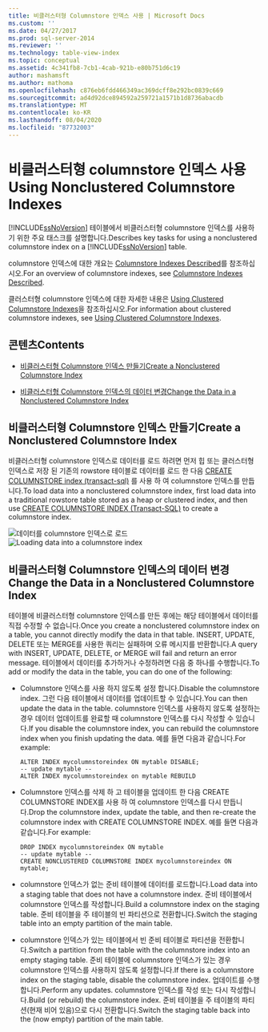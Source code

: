 ```yaml
---
title: 비클러스터형 Columnstore 인덱스 사용 | Microsoft Docs
ms.custom: ''
ms.date: 04/27/2017
ms.prod: sql-server-2014
ms.reviewer: ''
ms.technology: table-view-index
ms.topic: conceptual
ms.assetid: 4c341fb8-7cb1-4cab-921b-e80b751d6c19
author: mashamsft
ms.author: mathoma
ms.openlocfilehash: c876eb6fdd466349ac369dcff8e292bc0839c669
ms.sourcegitcommit: ad4d92dce894592a259721a1571b1d8736abacdb
ms.translationtype: MT
ms.contentlocale: ko-KR
ms.lasthandoff: 08/04/2020
ms.locfileid: "87732003"
---
```

# <a name="using-nonclustered-columnstore-indexes"></a><span data-ttu-id="c4d95-102">비클러스터형 columnstore 인덱스 사용</span><span class="sxs-lookup"><span data-stu-id="c4d95-102">Using Nonclustered Columnstore Indexes</span></span>
  <span data-ttu-id="c4d95-103">[!INCLUDE[ssNoVersion](../includes/ssnoversion-md.md)] 테이블에서 비클러스터형 columnstore 인덱스를 사용하기 위한 주요 태스크를 설명합니다.</span><span class="sxs-lookup"><span data-stu-id="c4d95-103">Describes key tasks for using a nonclustered columnstore index on a [!INCLUDE[ssNoVersion](../includes/ssnoversion-md.md)] table.</span></span>

 <span data-ttu-id="c4d95-104">columnstore 인덱스에 대한 개요는 [Columnstore Indexes Described](../relational-databases/indexes/columnstore-indexes-described.md)를 참조하십시오.</span><span class="sxs-lookup"><span data-stu-id="c4d95-104">For an overview of columnstore indexes, see [Columnstore Indexes Described](../relational-databases/indexes/columnstore-indexes-described.md).</span></span>

 <span data-ttu-id="c4d95-105">클러스터형 columnstore 인덱스에 대한 자세한 내용은 [Using Clustered Columnstore Indexes](../relational-databases/indexes/indexes.md)을 참조하십시오.</span><span class="sxs-lookup"><span data-stu-id="c4d95-105">For information about clustered columnstore indexes, see [Using Clustered Columnstore Indexes](../relational-databases/indexes/indexes.md).</span></span>

## <a name="contents"></a><span data-ttu-id="c4d95-106">콘텐츠</span><span class="sxs-lookup"><span data-stu-id="c4d95-106">Contents</span></span>

-   [<span data-ttu-id="c4d95-107">비클러스터형 Columnstore 인덱스 만들기</span><span class="sxs-lookup"><span data-stu-id="c4d95-107">Create a Nonclustered Columnstore Index</span></span>](../../2014/database-engine/using-nonclustered-columnstore-indexes.md#load)

-   [<span data-ttu-id="c4d95-108">비클러스터형 Columnstore 인덱스의 데이터 변경</span><span class="sxs-lookup"><span data-stu-id="c4d95-108">Change the Data in a Nonclustered Columnstore Index</span></span>](../../2014/database-engine/using-nonclustered-columnstore-indexes.md#change)

##  <a name="create-a-nonclustered-columnstore-index"></a><a name="load"></a><span data-ttu-id="c4d95-109">비클러스터형 Columnstore 인덱스 만들기</span><span class="sxs-lookup"><span data-stu-id="c4d95-109">Create a Nonclustered Columnstore Index</span></span>
 <span data-ttu-id="c4d95-110">비클러스터형 columnstore 인덱스로 데이터를 로드 하려면 먼저 힙 또는 클러스터형 인덱스로 저장 된 기존의 rowstore 테이블로 데이터를 로드 한 다음 [CREATE COLUMNSTORE index &#40;transact-sql&#41;](/sql/t-sql/statements/create-columnstore-index-transact-sql) 를 사용 하 여 columnstore 인덱스를 만듭니다.</span><span class="sxs-lookup"><span data-stu-id="c4d95-110">To load data into a nonclustered columnstore index, first load data into a traditional rowstore table stored as a heap or clustered index, and then use [CREATE COLUMNSTORE INDEX &#40;Transact-SQL&#41;](/sql/t-sql/statements/create-columnstore-index-transact-sql) to create a columnstore index.</span></span>

 <span data-ttu-id="c4d95-111">![데이터를 columnstore 인덱스로 로드](../../2014/database-engine/media/sql-server-pdw-columnstore-loadprocess-nonclustered.gif "데이터를 columnstore 인덱스로 로드")</span><span class="sxs-lookup"><span data-stu-id="c4d95-111">![Loading data into a columnstore index](../../2014/database-engine/media/sql-server-pdw-columnstore-loadprocess-nonclustered.gif "Loading data into a columnstore index")</span></span>

##  <a name="change-the-data-in-a-nonclustered-columnstore-index"></a><a name="change"></a><span data-ttu-id="c4d95-112">비클러스터형 Columnstore 인덱스의 데이터 변경</span><span class="sxs-lookup"><span data-stu-id="c4d95-112">Change the Data in a Nonclustered Columnstore Index</span></span>
 <span data-ttu-id="c4d95-113">테이블에 비클러스터형 columnstore 인덱스를 만든 후에는 해당 테이블에서 데이터를 직접 수정할 수 없습니다.</span><span class="sxs-lookup"><span data-stu-id="c4d95-113">Once you create a nonclustered columnstore index on a table, you cannot directly modify the data in that table.</span></span> <span data-ttu-id="c4d95-114">INSERT, UPDATE, DELETE 또는 MERGE를 사용한 쿼리는 실패하며 오류 메시지를 반환합니다.</span><span class="sxs-lookup"><span data-stu-id="c4d95-114">A query with INSERT, UPDATE, DELETE, or MERGE will fail and return an error message.</span></span> <span data-ttu-id="c4d95-115">테이블에서 데이터를 추가하거나 수정하려면 다음 중 하나를 수행합니다.</span><span class="sxs-lookup"><span data-stu-id="c4d95-115">To add or modify the data in the table, you can do one of the following:</span></span>

-   <span data-ttu-id="c4d95-116">Columnstore 인덱스를 사용 하지 않도록 설정 합니다.</span><span class="sxs-lookup"><span data-stu-id="c4d95-116">Disable the columnstore index.</span></span> <span data-ttu-id="c4d95-117">그런 다음 테이블에서 데이터를 업데이트할 수 있습니다.</span><span class="sxs-lookup"><span data-stu-id="c4d95-117">You can then update the data in the table.</span></span> <span data-ttu-id="c4d95-118">columnstore 인덱스를 사용하지 않도록 설정하는 경우 데이터 업데이트를 완료할 때 columnstore 인덱스를 다시 작성할 수 있습니다.</span><span class="sxs-lookup"><span data-stu-id="c4d95-118">If you disable the columnstore index, you can rebuild the columnstore index when you finish updating the data.</span></span> <span data-ttu-id="c4d95-119">예를 들면 다음과 같습니다.</span><span class="sxs-lookup"><span data-stu-id="c4d95-119">For example:</span></span>

    ```
    ALTER INDEX mycolumnstoreindex ON mytable DISABLE;
    -- update mytable --
    ALTER INDEX mycolumnstoreindex on mytable REBUILD
    ```

-   <span data-ttu-id="c4d95-120">Columnstore 인덱스를 삭제 하 고 테이블을 업데이트 한 다음 CREATE COLUMNSTORE INDEX를 사용 하 여 columnstore 인덱스를 다시 만듭니다.</span><span class="sxs-lookup"><span data-stu-id="c4d95-120">Drop the columnstore index, update the table, and then re-create the columnstore index with CREATE COLUMNSTORE INDEX.</span></span> <span data-ttu-id="c4d95-121">예를 들면 다음과 같습니다.</span><span class="sxs-lookup"><span data-stu-id="c4d95-121">For example:</span></span>

    ```
    DROP INDEX mycolumnstoreindex ON mytable
    -- update mytable --
    CREATE NONCLUSTERED COLUMNSTORE INDEX mycolumnstoreindex ON mytable;

    ```

-   <span data-ttu-id="c4d95-122">columnstore 인덱스가 없는 준비 테이블에 데이터를 로드합니다.</span><span class="sxs-lookup"><span data-stu-id="c4d95-122">Load data into a staging table that does not have a columnstore index.</span></span> <span data-ttu-id="c4d95-123">준비 테이블에서 columnstore 인덱스를 작성합니다.</span><span class="sxs-lookup"><span data-stu-id="c4d95-123">Build a columnstore index on the staging table.</span></span> <span data-ttu-id="c4d95-124">준비 테이블을 주 테이블의 빈 파티션으로 전환합니다.</span><span class="sxs-lookup"><span data-stu-id="c4d95-124">Switch the staging table into an empty partition of the main table.</span></span>

-   <span data-ttu-id="c4d95-125">columnstore 인덱스가 있는 테이블에서 빈 준비 테이블로 파티션을 전환합니다.</span><span class="sxs-lookup"><span data-stu-id="c4d95-125">Switch a partition from the table with the columnstore index into an empty staging table.</span></span> <span data-ttu-id="c4d95-126">준비 테이블에 columnstore 인덱스가 있는 경우 columnstore 인덱스를 사용하지 않도록 설정합니다.</span><span class="sxs-lookup"><span data-stu-id="c4d95-126">If there is a columnstore index on the staging table, disable the columnstore index.</span></span> <span data-ttu-id="c4d95-127">업데이트를 수행합니다.</span><span class="sxs-lookup"><span data-stu-id="c4d95-127">Perform any updates.</span></span> <span data-ttu-id="c4d95-128">columnstore 인덱스를 작성 또는 다시 작성합니다.</span><span class="sxs-lookup"><span data-stu-id="c4d95-128">Build (or rebuild) the columnstore index.</span></span> <span data-ttu-id="c4d95-129">준비 테이블을 주 테이블의 파티션(현재 비어 있음)으로 다시 전환합니다.</span><span class="sxs-lookup"><span data-stu-id="c4d95-129">Switch the staging table back into the (now empty) partition of the main table.</span></span>





